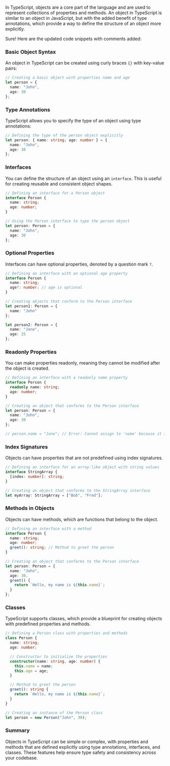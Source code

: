 In TypeScript, objects are a core part of the language and are used to represent collections of properties and methods. An object in TypeScript is similar to an object in JavaScript, but with the added benefit of type annotations, which provide a way to define the structure of an object more explicitly.

Sure! Here are the updated code snippets with comments added:

### Basic Object Syntax

An object in TypeScript can be created using curly braces `{}` with key-value pairs:

```typescript
// Creating a basic object with properties name and age
let person = {
  name: "John",
  age: 30
};
```

### Type Annotations

TypeScript allows you to specify the type of an object using type annotations:

```typescript
// Defining the type of the person object explicitly
let person: { name: string; age: number } = {
  name: "John",
  age: 30
};
```

### Interfaces

You can define the structure of an object using an `interface`. This is useful for creating reusable and consistent object shapes.

```typescript
// Defining an interface for a Person object
interface Person {
  name: string;
  age: number;
}

// Using the Person interface to type the person object
let person: Person = {
  name: "John",
  age: 30
};
```

### Optional Properties

Interfaces can have optional properties, denoted by a question mark `?`.

```typescript
// Defining an interface with an optional age property
interface Person {
  name: string;
  age?: number; // age is optional
}

// Creating objects that conform to the Person interface
let person1: Person = {
  name: "John"
};

let person2: Person = {
  name: "Jane",
  age: 25
};
```

### Readonly Properties

You can make properties readonly, meaning they cannot be modified after the object is created.

```typescript
// Defining an interface with a readonly name property
interface Person {
  readonly name: string;
  age: number;
}

// Creating an object that conforms to the Person interface
let person: Person = {
  name: "John",
  age: 30
};

// person.name = "Jane"; // Error: Cannot assign to 'name' because it is a read-only property.
```

### Index Signatures

Objects can have properties that are not predefined using index signatures.

```typescript
// Defining an interface for an array-like object with string values
interface StringArray {
  [index: number]: string;
}

// Creating an object that conforms to the StringArray interface
let myArray: StringArray = ["Bob", "Fred"];
```

### Methods in Objects

Objects can have methods, which are functions that belong to the object.

```typescript
// Defining an interface with a method
interface Person {
  name: string;
  age: number;
  greet(): string; // Method to greet the person
}

// Creating an object that conforms to the Person interface
let person: Person = {
  name: "John",
  age: 30,
  greet() {
    return `Hello, my name is ${this.name}`;
  }
};
```

### Classes

TypeScript supports classes, which provide a blueprint for creating objects with predefined properties and methods.

```typescript
// Defining a Person class with properties and methods
class Person {
  name: string;
  age: number;

  // Constructor to initialize the properties
  constructor(name: string, age: number) {
    this.name = name;
    this.age = age;
  }

  // Method to greet the person
  greet(): string {
    return `Hello, my name is ${this.name}`;
  }
}

// Creating an instance of the Person class
let person = new Person("John", 30);
```

### Summary

Objects in TypeScript can be simple or complex, with properties and methods that are defined explicitly using type annotations, interfaces, and classes. These features help ensure type safety and consistency across your codebase.